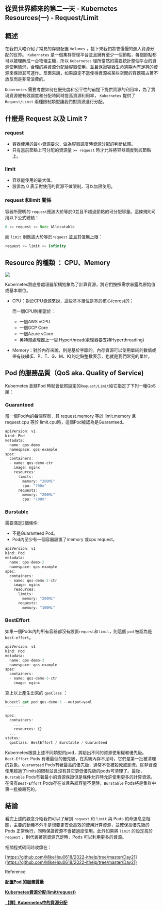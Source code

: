 從異世界歸來的第二一天 - Kubernetes Resources(一) - Request/Limit
---

## 概述

在我們大略介紹了常見的存儲配置 `Volumes` ，接下來我們將會慢慢的進入資源分配的世界。 `Kubernetes` 是一個集群管理平台並且擁有至少一個節點，每個節點都可以被理解成一台物理主機，所以 `Kubernetes` 理所當然的需要統計整個平台的資源使用情況，合理的將資源分配給容器使用，並且保證容器生命週期內有足夠的資源來保證其可運作。反面來說，如果設定不當使得資源被某些空閒的容器獨占著不放反而是非常浪費的。

`Kubernetes` 需要考慮如何在優先度和公平性的前提下提供資源的利用率，為了實現資源被有效調度和分配時同時提高資源利用率， `Kubernetes` 提供了 `Request/Limit` 兩種限制類型讓我們對資源進行分配。

## 什麼是 Request 以及 Limit ?

### request

- 容器使用的最小資源要求，做為容器調度時資源分配的判斷依賴。
- 只有當前節點上可分配的資源量 `>= request` 時才允許將容器調度到該節點上。

### limit

- 容器能使用的最大值。
- 設置為 0 表示對使用的資源不做限制，可以無限使用。

### **request 和limit 關係**

容器所聲明的 `request`應該大於等於0並且不超過節點的可分配容量。這條規則可用以下公式總結：

```jsx
0 <= request <= Node Allocatable
```

而 `limit` 則應該大於等於`request` 並且其值無上限：

```jsx
request <= limit <= Infinity
```

## Resource 的種類 ： CPU、Memory

![](https://478h5m1yrfsa3bbe262u7muv-wpengine.netdna-ssl.com/wp-content/uploads/image11.png)

Kubernetes將底層處理器架構抽象為了計算資源，將它們按照需求暴露為原始值或基本單位。

- CPU：對於CPU資源來說，這些基本單位是基於核心(cores)的；

  而一個CPU則相當於：

  - 一個AWS vCPU
  - 一個GCP Core
  - 一個Azure vCore
  - 英特爾處理器上一個 Hyperthread(處理器要支持Hyperthreading)
- Memory：對於內存來說，則是基於字節的。內存資源可以使用單純的數值或帶有後綴(E、P、T、G、M、K)的定點整數表示，也就是我們常見的單位。

## Pod 的服務品質（QoS aka. Quality of Service)

Kubernetes 創建Pod 時就會依照設定的`Request/Limit`給它指定了下列一種QoS 類：

### Guaranteed

當一個Pod內的每個容器，其 request.memory 等於 limit.memory 且 request.cpu 等於 limit.cpu時，這個Pod被認為是Guaranteed。

```jsx
apiVersion: v1
kind: Pod
metadata:
  name: qos-demo
  namespace: qos-example
spec:
  containers:
  - name: qos-demo-ctr
    image: nginx
    resources:
      limits:
        memory: "200Mi"
        cpu: "700m"
      requests:
        memory: "200Mi"
        cpu: "700m"
```

### Burstable

需要滿足2個條件:

- 不是Guaranteed Pod。
- Pod內至少有一個容器設置了memory 或cpu request。

```jsx
apiVersion: v1
kind: Pod
metadata:
  name: qos-demo-2
  namespace: qos-example
spec:
  containers:
  - name: qos-demo-2-ctr
    image: nginx
    resources:
      limits:
        memory: "200Mi"
      requests:
        memory: "100Mi"
```

### BestEffort

如果一個Pods內的所有容器都沒有設置`request`和`limit`，則這個 `pod` 被認為是 `best-effort`。

```jsx
apiVersion: v1
kind: Pod
metadata:
  name: qos-demo-3
  namespace: qos-example
spec:
  containers:
  - name: qos-demo-3-ctr
    image: nginx
```

查上以上產生出來的 `qosClass` **：**

```jsx
kubectl get pod qos-demo-3 --output=yaml
---------

spec:
  containers:
    ...
    resources: {}
  ...
status:
  qosClass: BestEffort / Burstable / Guaranteed
```

Kubernetes根據上述不同類型的pod，將給出不同的資源使用權和優先級。 `Best-Effort` Pods 有著最低的優先級，在系統內存不足時，它們是第一批被清理的對象。`Guaranteed` Pods有著最高的優先級，通常不會被殺死或節流，除非資源使用超過了limits的限制並且沒有其它更低優先級的pods可清理了。最後，`Burstable` Pods有著最小的資源保證但是條件允許時允許使用更多的計算資源。在沒有`Best-Effort` Pods存在並且系統容量不足時，`Burstable` Pods將是集群中第一批被殺死的。

## 結論

看完上述的觀念介紹我們可以了解到 `request` 和 `limit` 與 Pods 的命運息息相關，主要的動機不外乎是想要更安全高效的使用計算資源，並確保高優先級的 Pods 正常執行，同時保證資源不會被過度使用。此外如果將 `limit` 的設定高於 `request` ，則代表著當資源充足時，Pods 可以利用更多的資源。


相關程式碼同時收錄在：

[https://github.com/MikeHsu0618/2022-ithelp/tree/master/Day21](https://github.com/MikeHsu0618/2022-ithelp/tree/master/Day21)

Reference

****[配置Pod 的服務質量](https://kubernetes.io/zh-cn/docs/tasks/configure-pod-container/quality-service-pod/)****

****[Kubernetes資源分配(limit/request)](https://developer.aliyun.com/article/679986)****

****[【譯】Kubernetes中的資源分配](https://www.modb.pro/db/46091)****